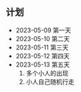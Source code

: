 ## 计划

* 2023-05-09 第一天
* 2023-05-10 第二天
* 2023-05-11 第三天
* 2023-05-12 第四天
* 2023-05-13 第五天
  1. 多个小人的出现
  2. 小人自己随机行走
